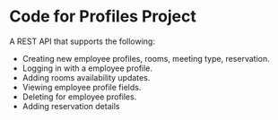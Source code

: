 # Code for Profiles Project #

A REST API that supports the following:
 * Creating new employee profiles, rooms, meeting type, reservation.
 * Logging in with a employee profile.
 * Adding rooms availability updates.
 * Viewing employee profile fields.
 * Deleting for employee profiles.
 * Adding reservation details
